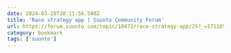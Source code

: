 ```yaml
---
date: 2024-03-28T20:11:56.580Z
title: 'Race strategy app | Suunto Community Forum'
url: https://forum.suunto.com/topic/10472/race-strategy-app/25?_=1711656664609
category: bookmark
tags: ['suunto']
---
```

